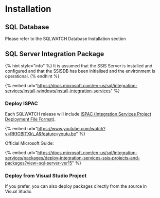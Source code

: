 # Installation

## SQL Database

Please refer to the SQLWATCH Database Installation section

## SQL Server Integration Package

{% hint style="info" %}
It is assumed that the SSIS Server is installed and configured and that the SSISDB has been initialised and the environment is operational.
{% endhint %}

{% embed url="https://docs.microsoft.com/en-us/sql/integration-services/install-windows/install-integration-services" %}

### Deploy ISPAC

Each SQLWATCH release will include [ISPAC \(Integration Services Project Deployment File Format\)](https://docs.microsoft.com/en-us/openspecs/sql_data_portability/ms-ispac/). 

{% embed url="https://www.youtube.com/watch?v=RKfOBlTXk\_A&feature=youtu.be" %}

Official Microsoft Guide:

{% embed url="https://docs.microsoft.com/en-us/sql/integration-services/packages/deploy-integration-services-ssis-projects-and-packages?view=sql-server-ver15" %}

### Deploy from Visual Studio Project

If you prefer, you can also deploy packages directly from the source in Visual Studio.

